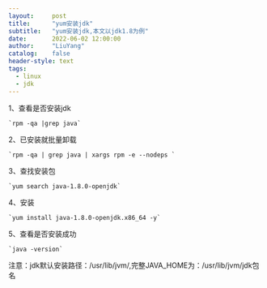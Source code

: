 ```yaml
---
layout:     post
title:      "yum安装jdk"
subtitle:   "yum安装jdk,本文以jdk1.8为例"
date:       2022-06-02 12:00:00
author:     "LiuYang"
catalog:    false
header-style: text
tags:
  - linux
  - jdk
---
```




1、查看是否安装jdk

	`rpm -qa |grep java`

2、已安装就批量卸载

	`rpm -qa | grep java | xargs rpm -e --nodeps `

3、查找安装包

	`yum search java-1.8.0-openjdk`

4、安装

	`yum install java-1.8.0-openjdk.x86_64 -y`
	
5、查看是否安装成功

    `java -version`

注意：jdk默认安装路径：/usr/lib/jvm/,完整JAVA_HOME为：/usr/lib/jvm/jdk包名



